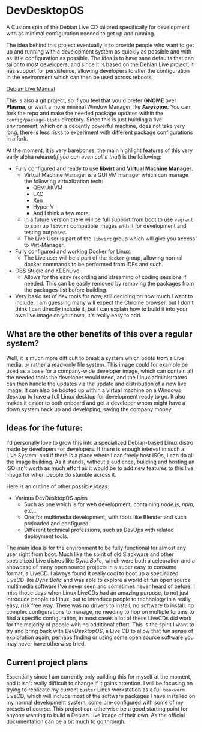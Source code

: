 # DevDesktopOS

A Custom spin of the Debian Live CD tailored specifically for development with as minimal configuration needed to get up and running.

The idea behind this project eventually is to provide people who want to get up and running with a development system as quickly as possible and with as little configuration as possible.  The idea is to have sane defaults that can tailor to most developers, and since it is based on the Debian Live project, it has support for persistence, allowing developers to alter the configuration in the environment which can then be used across reboots.

[Debian Live Manual](https://live-team.pages.debian.net/live-manual/html/live-manual/index.en.html)

This is also a git project, so if you feel that you'd prefer **GNOME** over **Plasma**, or want a more minimal Window Manager like **Awesome**.  You can fork the repo and make the needed package updates within the `config/package-lists` directory.  Since this is just building a live environment, which on a decently powerful machine, does not take very long, there is less risks to experiment with different package configurations in a fork.

At the moment, it is very barebones, the main highlight features of this very early alpha release(*if you can even call it that*) is the following:

  * Fully configured and ready to use **libvirt** and **Virtual Machine Manager**.
    - Virtual Machine Manager is a GUI VM manager which can manage the following virtualization tech:
      - QEMU/KVM
      - LXC
      - Xen
      - Hyper-V
      - And I think a few more.
    - In a future version there will be full support from boot to use `vagrant` to spin up `libvirt` compatible images with it for development and testing purposes.
    - The Live User is part of the `libvirt` group which will give you access to Virt-Manager.
  * Fully configured and working Docker for Linux.
    - The Live user will be a part of the `docker` group, allowing normal docker commands to be performed from IDEs and such.
  * OBS Studio and KDEnLive
    - Allows for the easy recording and streaming of coding sessions if needed.  This can be easily removed by removing the packages from the packages-list before building.
  * Very basic set of dev tools for now, still deciding on how much I want to include.  I am guessing many will expect the Chrome browser, but I don't think I can directly include it, but I can explain how to build it into your own live image on your own, it's really easy to add.

## What are the other benefits of this over a regular system?

Well, it is much more difficult to break a system which boots from a Live media, or rather a read-only file system.  This image could for example be used as a base for a company-wide developer image, which can contain all the needed tools the developer would need, and the Linux administrators can then handle the updates via the update and distribution of a new live image.  It can also be booted up within a virtual machine on a Windows desktop to have a full Linux desktop for development ready to go.  It also makes it easier to both onboard and get a developer whom might have a down system back up and developing, saving the company money.

## Ideas for the future:

I'd personally love to grow this into a specialized Debian-based Linux distro made by developers for developers.  If there is enough interest in such a Live System, and if there is a place where I can freely host ISOs, I can do all the image building.  As it stands, without a audience, building and hosting an ISO isn't worth as much effort as it would be to add new features to this live image for when people do stumble across it.

Here is an outline of other possible ideas:

  * Various DevDesktopOS *spins*
    - Such as one which is for web development, containing *node.js*, *npm*, etc...
    - One for multimedia development, with tools like Blender and such preloaded and configured.
    - Different technical professions, such as DevOps with related deployment tools.

The main idea is for the environment to be fully functional for almost any user right from boot.  Much like the spirit of old Slackware and other specialized Live distros like *Dyne:Bolic*, which were both a celebration and a showcase of many open source projects in a super easy to consume format, a LiveCD.  I always found it really cool to boot up a specialized LiveCD like *Dyne:Bolic* and was able to explore a world of fun open source multimedia software I've never seen and sometimes never heard of before.  I miss those days when Linux LiveCDs had an amazing purpose, to not just introduce people to Linux, but to introduce people to technology in a really easy, risk free way.  There was no drivers to install, no software to install, no complex configurations to manage, no needing to hop on multiple forums to find a specific configuration, in most cases a lot of these LiveCDs did work for the majority of people with no additional effort.  This is the spirit I want to try and bring back with *DevDesktopOS*, a Live CD to allow that fun sense of exploration again, perhaps finding or using some open source software you may never have otherwise tried.

## Current project plans

Essentially since I am currently only building this for myself at the moment, and it isn't really difficult to change if it gains attention.  I will be focusing on trying to replicate my current `buster` Linux workstation as a full `bookworm` LiveCD, which will include most of the software packages I have installed on my normal development system, some pre-configured with some of my presets of course.  This project can otherwise be a good starting point for anyone wanting to build a Debian Live image of their own.  As the official documentation can be a bit much to go through.
